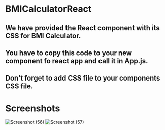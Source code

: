 # BMICalculatorReact

## We have provided the React component with its CSS for BMI Calculator.

## You have to copy this code to your new component fo react app and call it in App.js.

## Don't forget to add CSS file to your components CSS file.
# Screenshots

![Screenshot (56)](https://github.com/JaiMehrotra02/BMICalculatorReact/assets/94130223/cd8cb4ba-716b-4856-a90a-5a51a2713c51)
![Screenshot (57)](https://github.com/JaiMehrotra02/BMICalculatorReact/assets/94130223/81c5a97d-e73e-419e-a944-66af6fd81782)
